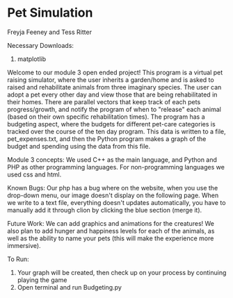 # Pet Simulation

Freyja Feeney and Tess Ritter

Necessary Downloads:
1. matplotlib

Welcome to our module 3 open ended project! This program is a virtual pet raising simulator, where the user inherits a garden/home
and is asked to raised and rehabilitate animals from three imaginary species. The user can adopt a pet every other day and view 
those that are being rehabilitated in their homes. There are parallel vectors that keep track of each pets progress/growth, and 
notify the program of when to "release" each animal (based on their own specific rehabilitation times). The program has a budgeting aspect,
where the budgets for different pet-care categories is tracked over the course of the ten day program. This data is written to a file, pet_expenses.txt,
and then the Python program makes a graph of the budget and spending using the data from this file. 

Module 3 concepts:
We used C++ as the main language, and Python and PHP as other programming languages. For non-programming languages we used css and html.

Known Bugs:
Our php has a bug where on the website, when you use the drop-down menu, our image doesn't display on the following page.
When we write to a text file, everything doesn't updates automatically, you have to manually add it through clion by clicking the blue section (merge it).

Future Work:
We can add graphics and animations for the creatures! We also plan to add hunger and happiness levels for each of the animals, as well as 
the ability to name your pets (this will make the experience more immersive). 

To Run:
1. Your graph will be created, then check up on your process by continuing playing the game
2. Open terminal and run Budgeting.py

